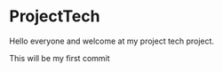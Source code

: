 # ProjectTech

Hello everyone and welcome at my project tech project.

This will be my first commit

